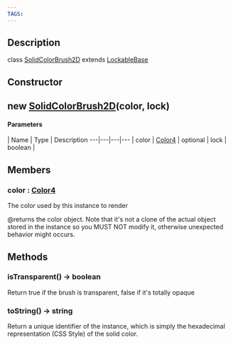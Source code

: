 ```yaml
---
TAGS:
---
```

## Description

class [SolidColorBrush2D](/classes/2.4/SolidColorBrush2D) extends [LockableBase](/classes/2.4/LockableBase)



## Constructor

## new [SolidColorBrush2D](/classes/2.4/SolidColorBrush2D)(color, lock)



#### Parameters
 | Name | Type | Description
---|---|---|---
 | color | [Color4](/classes/2.4/Color4) | 
optional | lock | boolean | 
## Members

### color : [Color4](/classes/2.4/Color4)

The color used by this instance to render

@returns the color object. Note that it's not a clone of the actual object stored in the instance so you MUST NOT modify it, otherwise unexpected behavior might occurs.

## Methods

### isTransparent() &rarr; boolean

Return true if the brush is transparent, false if it's totally opaque
### toString() &rarr; string

Return a unique identifier of the instance, which is simply the hexadecimal representation (CSS Style) of the solid color.

